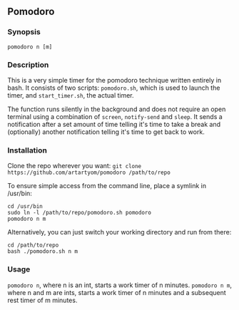 ## Pomodoro

### Synopsis

`pomodoro n [m]`

### Description

This is a very simple timer for the pomodoro technique written entirely in bash. It consists of two scripts: `pomodoro.sh`, which is used to launch the timer, and `start_timer.sh`, the actual timer.

The function runs silently in the background and does not require an open terminal using a combination of `screen`, `notify-send` and `sleep`. It sends a notification after a set amount of time telling it's time to take a break and (optionally) another notification telling it's time to get back to work.

### Installation

Clone the repo wherever you want: `git clone https://github.com/artartyom/pomodoro /path/to/repo`

To ensure simple access from the command line, place a symlink in /usr/bin:
```
cd /usr/bin
sudo ln -l /path/to/repo/pomodoro.sh pomodoro
pomodoro n m
```
Alternatively, you can just switch your working directory and run from there:
```
cd /path/to/repo
bash ./pomodoro.sh n m
```

### Usage

`pomodoro n`, where n is an int, starts a work timer of n minutes.
`pomodoro n m`, where n and m are ints, starts a work timer of n minutes and a subsequent rest timer of m minutes.
